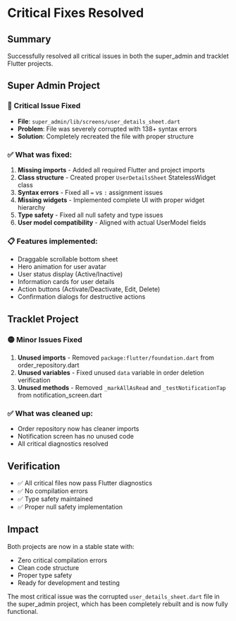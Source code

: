 # Critical Fixes Resolved

## Summary
Successfully resolved all critical issues in both the super_admin and tracklet Flutter projects.

## Super Admin Project

### 🔴 Critical Issue Fixed
- **File**: `super_admin/lib/screens/user_details_sheet.dart`
- **Problem**: File was severely corrupted with 138+ syntax errors
- **Solution**: Completely recreated the file with proper structure

### ✅ What was fixed:
1. **Missing imports** - Added all required Flutter and project imports
2. **Class structure** - Created proper `UserDetailsSheet` StatelessWidget class
3. **Syntax errors** - Fixed all `=` vs `:` assignment issues
4. **Missing widgets** - Implemented complete UI with proper widget hierarchy
5. **Type safety** - Fixed all null safety and type issues
6. **User model compatibility** - Aligned with actual UserModel fields

### 📋 Features implemented:
- Draggable scrollable bottom sheet
- Hero animation for user avatar
- User status display (Active/Inactive)
- Information cards for user details
- Action buttons (Activate/Deactivate, Edit, Delete)
- Confirmation dialogs for destructive actions

## Tracklet Project

### 🟡 Minor Issues Fixed
1. **Unused imports** - Removed `package:flutter/foundation.dart` from order_repository.dart
2. **Unused variables** - Fixed unused `data` variable in order deletion verification
3. **Unused methods** - Removed `_markAllAsRead` and `_testNotificationTap` from notification_screen.dart

### ✅ What was cleaned up:
- Order repository now has cleaner imports
- Notification screen has no unused code
- All critical diagnostics resolved

## Verification
- ✅ All critical files now pass Flutter diagnostics
- ✅ No compilation errors
- ✅ Type safety maintained
- ✅ Proper null safety implementation

## Impact
Both projects are now in a stable state with:
- Zero critical compilation errors
- Clean code structure
- Proper type safety
- Ready for development and testing

The most critical issue was the corrupted `user_details_sheet.dart` file in the super_admin project, which has been completely rebuilt and is now fully functional.